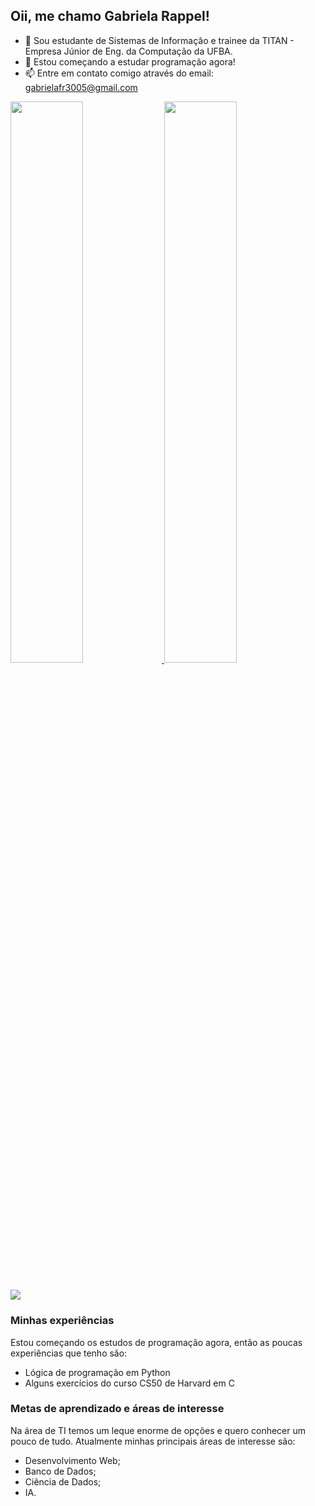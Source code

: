 ## Oii, me chamo Gabriela Rappel!

- 🔭 Sou estudante de Sistemas de Informação e trainee da TITAN - Empresa Júnior de Eng. da Computação da UFBA.
- 🌱 Estou começando a estudar programação agora!
- 📫 Entre em contato comigo através do email: gabrielafr3005@gmail.com

<div>
  <a href="https://github.com/gabrielarappel">
  <img width="48%" src="https://github-readme-stats.vercel.app/api?username=gabrielarappel&show_icons=true&theme=radical"/>
  <img width="48%" src="https://github-readme-stats.vercel.app/api/top-langs/?username=gabrielarappel&layout=compact&langs_count=16&theme=radical">
</div>

##

<div>
  <a href = "mailto:garielafr3005@gmail.com"><img src="https://img.shields.io/badge/-Gmail-%23333?style=for-the-badge&logo=gmail&logoColor=white" target="_blank"></a>
</div>

### Minhas experiências

Estou começando os estudos de programação agora, então as poucas experiências que tenho são:
- Lógica de programação em Python
- Alguns exercícios do curso CS50 de Harvard em C

### Metas de aprendizado e áreas de interesse

Na área de TI temos um leque enorme de opções e quero conhecer um pouco de tudo. Atualmente minhas principais áreas de interesse são: 
- Desenvolvimento Web;
- Banco de Dados;
- Ciência de Dados;
- IA.
